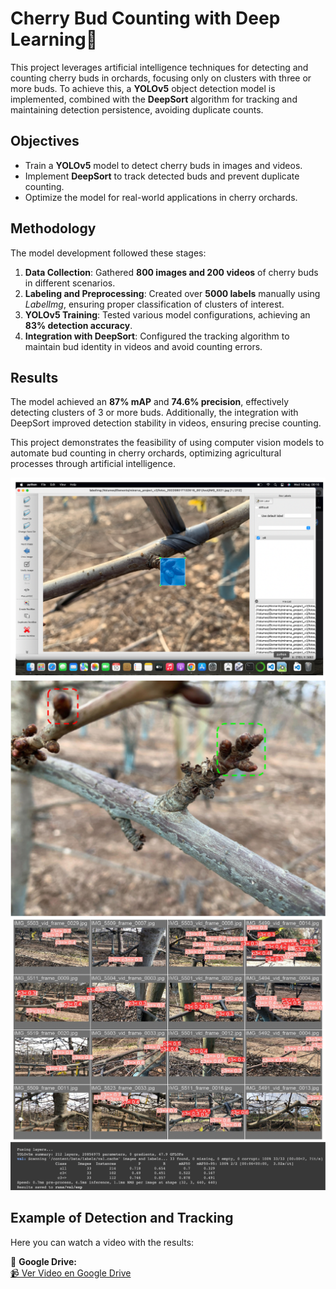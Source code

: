 # Cherry Bud Counting with Deep Learning🍒

This project leverages artificial intelligence techniques for detecting and counting cherry buds in orchards, focusing only on clusters with three or more buds. To achieve this, a **YOLOv5** object detection model is implemented, combined with the **DeepSort** algorithm for tracking and maintaining detection persistence, avoiding duplicate counts.

## Objectives
- Train a **YOLOv5** model to detect cherry buds in images and videos.
- Implement **DeepSort** to track detected buds and prevent duplicate counting.
- Optimize the model for real-world applications in cherry orchards.

## Methodology
The model development followed these stages:
1. **Data Collection**: Gathered **800 images and 200 videos** of cherry buds in different scenarios.
2. **Labeling and Preprocessing**: Created over **5000 labels** manually using *LabelImg*, ensuring proper classification of clusters of interest.
3. **YOLOv5 Training**: Tested various model configurations, achieving an **83% detection accuracy**.
4. **Integration with DeepSort**: Configured the tracking algorithm to maintain bud identity in videos and avoid counting errors.

## Results
The model achieved an **87% mAP** and **74.6% precision**, effectively detecting clusters of 3 or more buds. Additionally, the integration with DeepSort improved detection stability in videos, ensuring precise counting.

This project demonstrates the feasibility of using computer vision models to automate bud counting in cherry orchards, optimizing agricultural processes through artificial intelligence.

![Labels](plots/Labels.png)
![Results](plots/Fig1.png)
![Results](plots/Detection.png)
![Results](plots/Fig2.png)

## Example of Detection and Tracking

Here you can watch a video with the results:  

📌 **Google Drive:**  
[📹 Ver Video en Google Drive](https://drive.google.com/file/d/1aVlfPb2faK_1FdpfB963sCQz1F6UHq44/view?usp=sharing)

